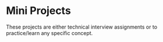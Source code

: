 # Mini Projects      
These projects are either technical interview assignments or to practice/learn any specific concept.